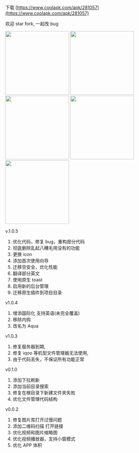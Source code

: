 下载 [https://www.coolapk.com/apk/281057](https://www.coolapk.com/apk/281057)

欢迎 star fork, 一起改 bug

<div>
<img src="./image/QQE59BBEE7898720210105161527-281004-o_1er8v8kudfdb1i715l3eoi1bf215-uid-1111781@1080x1920.jpg" width=200 >
<img src="./image/QQE59BBEE7898720210105161531-281004-o_1er8v8kudojamqs1v7p1t5g139716-uid-1111781@1080x1920.jpg" width=200 >
<img src="./image/QQE59BBEE7898720210105161535-281004-o_1er8v8kudv6ivnd1svrshk19rk17-uid-1111781@1080x1920.jpg" width=200 >
<img src="./image/QQE59BBEE7898720210105161539-281004-o_1er8v8kud1uei1lpo1bqf16n3inq18-uid-1111781@1080x1920.jpg" width=200 >
<img src="./image/QQE59BBEE7898720210105161737-281057-o_1erc01i4hccv1ifs1ok711utgbi2h-uid-1111781@1080x1920.jpg" width=200 >

</div>

v.1.0.5

1. 优化代码，修复 bug，重构部分代码
2. 彻底删除乱起八糟毛用没有的功能
3. 更换 icon
4. 添加首次使用向导
5. 迁移空安全，优化性能
6. 翻译部分英文
7. 使用原生 toast
8. 启用新的后台管理
9. 迁移原生插件到项目目录

v1.0.4

1. 增添国际化 支持英语(未完全覆盖)
2. 移除内购
3. 改名为 Aqua

v1.0.3

1. 修复服务器到期,
2. 修复 iqoo 等机型文件管理器无法使用,
3. 由于代码丢失，不保证所有功能正常

v0.1.0

1. 添加下拉刷新
2. 添加当前目录搜索
3. 修复在根目录下新建文件夹失败
4. 优化文件管理代码结构

v0.0.2

1. 修复图片库打开过慢问题
2. 添加二维码扫描 打开链接
3. 优化视频和图片缩略图
4. 优化视频播放器，支持小窗模式
5. 优化 APP 体积
